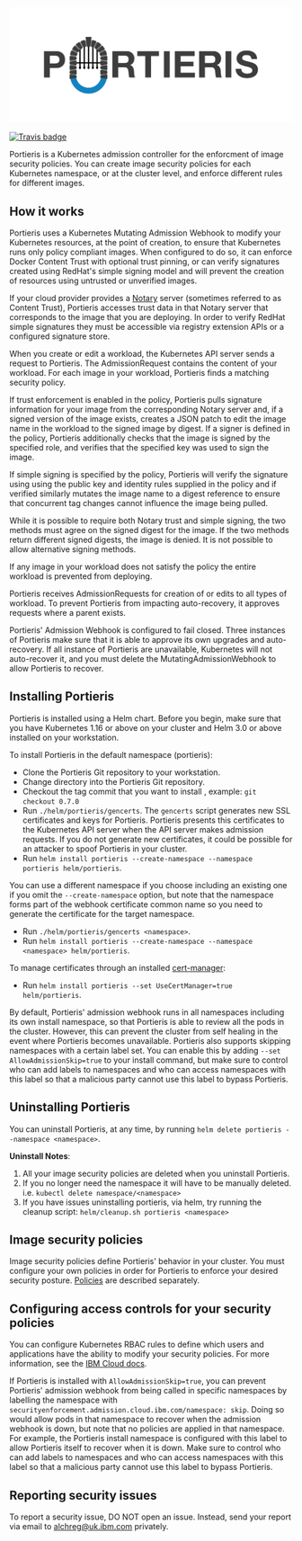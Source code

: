 ![Portieris logo](./logos/text_and_logo.svg)

[![Travis badge](https://api.travis-ci.org/IBM/portieris.svg?branch=master)](https://travis-ci.org/IBM/portieris)

Portieris is a Kubernetes admission controller for the enforcment of image security policies. You can create image security policies for each Kubernetes namespace, or at the cluster level, and enforce different rules for different images.

## How it works

Portieris uses a Kubernetes Mutating Admission Webhook to modify your Kubernetes resources, at the point of creation, to ensure that Kubernetes runs only policy compliant images. When configured to do so, it can enforce Docker Content Trust with optional trust pinning, or can verify signatures created using RedHat's simple signing model and will prevent the creation of resources using untrusted or unverified images.

If your cloud provider provides a [Notary](https://github.com/theupdateframework/notary) server (sometimes referred to as Content Trust), Portieris accesses trust data in that Notary server that corresponds to the image that you are deploying. In order to verify RedHat simple signatures they must be accessible via registry extension APIs or a configured signature store.

When you create or edit a workload, the Kubernetes API server sends a request to Portieris. The AdmissionRequest contains the content of your workload. For each image in your workload, Portieris finds a matching security policy.

If trust enforcement is enabled in the policy, Portieris pulls signature information for your image from the corresponding Notary server and, if a signed version of the image exists, creates a JSON patch to edit the image name in the workload to the signed image by digest. If a signer is defined in the policy, Portieris additionally checks that the image is signed by the specified role, and verifies that the specified key was used to sign the image.

If simple signing is specified by the policy, Portieris will verify the signature using using the public key and identity rules supplied in the policy and if verified similarly mutates the image name to a digest reference to ensure that concurrent tag changes cannot influence the image being pulled.

While it is possible to require both Notary trust and simple signing, the two methods must agree on the signed digest for the image. If the two methods return different signed digests, the image is denied. It is not possible to allow alternative signing methods.

If any image in your workload does not satisfy the policy the entire workload is prevented from deploying.

Portieris receives AdmissionRequests for creation of or edits to all types of workload. To prevent Portieris from impacting auto-recovery, it approves requests where a parent exists.

Portieris' Admission Webhook is configured to fail closed. Three instances of Portieris make sure that it is able to approve its own upgrades and auto-recovery. If all instance of Portieris are unavailable, Kubernetes will not auto-recover it, and you must delete the MutatingAdmissionWebhook to allow Portieris to recover.

## Installing Portieris

Portieris is installed using a Helm chart. Before you begin, make sure that you have Kubernetes 1.16 or above on your cluster and Helm 3.0 or above installed on your workstation.

To install Portieris in the default namespace (portieris):

* Clone the Portieris Git repository to your workstation.
* Change directory into the Portieris Git repository.
* Checkout the tag commit that you want to install , example: `git checkout 0.7.0`
* Run `./helm/portieris/gencerts`. The `gencerts` script generates new SSL certificates and keys for Portieris. Portieris presents this certificates to the Kubernetes API server when the API server makes admission requests. If you do not generate new certificates, it could be possible for an attacker to spoof Portieris in your cluster.
* Run `helm install portieris --create-namespace --namespace portieris helm/portieris`. 

You can use a different namespace if you choose including an existing one if you omit the `--create-namespace` option, but note that the namespace forms part of the webhook certificate common name so you need to generate the certificate for the target namespace.

* Run `./helm/portieris/gencerts <namespace>`.
* Run `helm install portieris --create-namespace --namespace <namespace> helm/portieris`.

To manage certificates through an installed [cert-manager](https://cert-manager.io/):

* Run `helm install portieris --set UseCertManager=true helm/portieris`.

By default, Portieris' admission webhook runs in all namespaces including its own install namespace, so that Portieris is able to review all the pods in the cluster. However, this can prevent the cluster from self healing in the event where Portieris becomes unavailable. Portieris also supports skipping namespaces with a certain label set. You can enable this by adding `--set AllowAdmissionSkip=true` to your install command, but make sure to control who can add labels to namespaces and who can access namespaces with this label so that a malicious party cannot use this label to bypass Portieris.

## Uninstalling Portieris

You can uninstall Portieris, at any time, by running `helm delete portieris --namespace <namespace>`.

**Uninstall Notes**: 
1. All your image security policies are deleted when you uninstall Portieris.
1. If you no longer need the namespace it will have to be manually deleted. i.e. `kubectl delete namespace/<namespace>`
1. If you have issues uninstalling portieris, via helm, try running the cleanup script: `helm/cleanup.sh portieris <namespace>`

## Image security policies

Image security policies define Portieris' behavior in your cluster. You must configure your own policies in order for Portieris to enforce your desired security posture. [Policies](POLICIES.md) are described separately.

## Configuring access controls for your security policies

You can configure Kubernetes RBAC rules to define which users and applications have the ability to modify your security policies. For more information, see the [IBM Cloud docs](https://cloud.ibm.com/docs/services/Registry?topic=registry-security_enforce#assign_user_policy).

If Portieris is installed with `AllowAdmissionSkip=true`, you can prevent Portieris' admission webhook from being called in specific namespaces by labelling the namespace with `securityenforcement.admission.cloud.ibm.com/namespace: skip`. Doing so would allow pods in that namespace to recover when the admission webhook is down, but note that no policies are applied in that namespace. For example, the Portieris install namespace is configured with this label to allow Portieris itself to recover when it is down. Make sure to control who can add labels to namespaces and who can access namespaces with this label so that a malicious party cannot use this label to bypass Portieris.

## Reporting security issues

To report a security issue, DO NOT open an issue. Instead, send your report via email to alchreg@uk.ibm.com privately.
